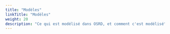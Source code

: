 ```yaml
---
title: "Modèles"
linkTitle: "Modèles"
weight: 20
description: "Ce qui est modélisé dans OSRD, et comment c'est modélisé"
---
```

